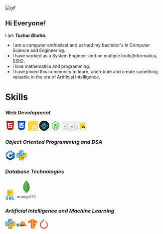 ![gif](https://media3.giphy.com/media/v1.Y2lkPTc5MGI3NjExOGJtaDU2ejNxZHh0NXM5cXVhM2NuZjN3dmJ4NTRuajZ4YzdtdzEzbyZlcD12MV9pbnRlcm5hbF9naWZfYnlfaWQmY3Q9Zw/RbDKaczqWovIugyJmW/giphy.gif)
<h2>Hi Everyone!</h2>
I am <em><strong>Tushar Bhatia</strong></em>. 

<ul>
  <li>I am a computer enthusiast and earned my bachelor's in Computer Science and Engineering.</li>
  <li>I have worked as a System Engineer and on multiple tools(Informatica, SSIS).</li>
  <li>I love mathematics and programming.</li>
  <li>I have joined this community to learn, contribute and create something valuable in the era of Artificial Intelligence. </li>
</ul>

<h1>Skills</h1>

<h3><em>Web Development</em></h3>


![html](html.JPG)
![css](css.JPG)
![JavaScript](js.JPG)
![react](react.gif)
![NodeJs](nodejs.JPG)
![express](express.JPG) 

<h3><em>Object Oriented Programming and DSA</em></h3>

![c++](c-.png)
![python](python.png)

<h3><em>Database Technologies</em></h3>

![sql](sql.png)
![mongodb](mongodb.svg)

<h3><em>Artificial Intelligence and Machine Learning</em></h3>

![python](python.png)
![scikit-learn](scikit-learn.png)
![tensorFlow](TensorFlow.png)
![pyTorch](PyTorch.png)
 


<!---
tusharx0809/tusharx0809 is a ✨ particular ✨ repository because its `README.md` (this file) appears on your GitHub profile.
You can click the Preview link to take a look at your changes.
--->
